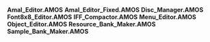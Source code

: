 **Amal_Editor.AMOS**
**Amal_Editor_Fixed.AMOS**
**Disc_Manager.AMOS**
**Font8x8_Editor.AMOS**
**IFF_Compactor.AMOS**
**Menu_Editor.AMOS**
**Object_Editor.AMOS**
**Resource_Bank_Maker.AMOS**
**Sample_Bank_Maker.AMOS**

